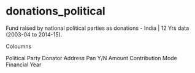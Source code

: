 # donations_political
Fund raised by national political parties as donations - India | 12 Yrs data (2003-04 to 2014-15).

Coloumns

Political Party
Donator
Address
Pan Y/N
Amount
Contribution Mode
Financial Year
